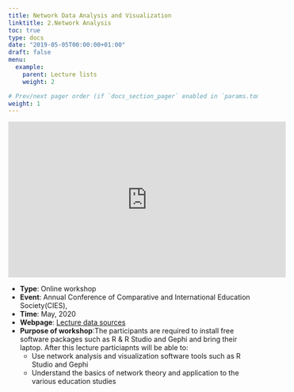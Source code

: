```yaml
---
title: Network Data Analysis and Visualization
linktitle: 2.Network Analysis
toc: true
type: docs
date: "2019-05-05T00:00:00+01:00"
draft: false
menu:
  example:
    parent: Lecture lists
    weight: 2

# Prev/next pager order (if `docs_section_pager` enabled in `params.toml`)
weight: 1
---
```


<iframe width="560" height="315" src="https://www.youtube.com/embed/aw--_pR-WhA" frameborder="0" allow="accelerometer; autoplay; clipboard-write; encrypted-media; gyroscope; picture-in-picture" allowfullscreen></iframe>

  - **Type**: Online workshop
  - **Event**: Annual Conference of Comparative and International Education Society(CIES), 
  - **Time**: May, 2020
  - **Webpage**: [Lecture data sources](https://github.com/Arizonagong/vCIES2020_Network-Analysis)
  - **Purpose of workshop**:The participants are required to install free software packages such as R & R Studio and Gephi and bring their laptop. After this lecture particiapnts will be able to: 
      - Use network analysis and visualization software tools such as R Studio and Gephi
      - Understand the basics of network theory and application to the various education studies
  
